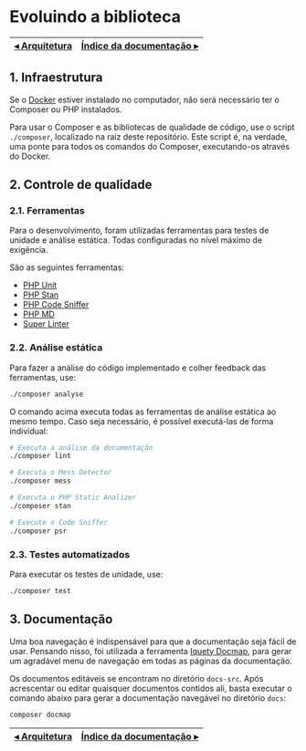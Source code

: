 # Evoluindo a biblioteca

[◂ Arquitetura](98-arquitetura.md) | [Índice da documentação ▸](indice.md)
-- | --

## 1. Infraestrutura

Se o [Docker](https://www.docker.com/) estiver instalado no computador, não será
necessário ter o Composer ou PHP instalados.

Para usar o Composer e as bibliotecas de qualidade de código, use o script `./composer`,
localizado na raiz deste repositório. Este script é, na verdade, uma ponte para
todos os comandos do Composer, executando-os através do Docker.

## 2. Controle de qualidade

### 2.1. Ferramentas

Para o desenvolvimento, foram utilizadas ferramentas para testes de unidade e
análise estática. Todas configuradas no nível máximo de exigência.

São as seguintes ferramentas:

- [PHP Unit](https://phpunit.de)
- [PHP Stan](https://phpstan.org)
- [PHP Code Sniffer](https://github.com/squizlabs/PHP_CodeSniffer)
- [PHP MD](https://phpmd.org)
- [Super Linter](https://github.com/super-linter/super-linter)

### 2.2. Análise estática

Para fazer a análise do código implementado e colher feedback das ferramentas, use:

```bash
./composer analyse
```

O comando acima executa todas as ferramentas de análise estática ao mesmo tempo.
Caso seja necessário, é possível executá-las de forma individual:

```bash
# Executa a análise da documentação
./composer lint
```

```bash
# Executa o Mess Detector
./composer mess
```

```bash
# Executa o PHP Static Analizer
./composer stan
```

```bash
# Execute o Code Sniffer
./composer psr
```

### 2.3. Testes automatizados

Para executar os testes de unidade, use:

```bash
./composer test
```

## 3. Documentação

Uma boa navegação é indispensável para que a documentação seja fácil de usar.
Pensando nisso, foi utilizada a ferramenta [Iquety Docmap](https://github.com/iquety/docmap),
para gerar um agradável menu de navegação em todas as páginas da documentação.

Os documentos editáveis se encontram no diretório `docs-src`. Após acrescentar
ou editar quaisquer documentos contidos ali, basta executar o comando abaixo para
gerar a documentação navegável no diretório `docs`:

```bash
composer docmap
```

[◂ Arquitetura](98-arquitetura.md) | [Índice da documentação ▸](indice.md)
-- | --
